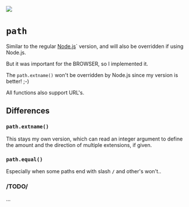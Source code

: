 <img src="https://kekse.biz/github.php?draw&text=`path`&override=github:v4" />

# `path`
Similar to the regular [Node.js](https://nodejs.org/)\` version, and will also be
overridden if using Node.js.

But it was important for the BROWSER, so I implemented it.

The `path.extname()` won't be overridden by Node.js since my version is better! ;-)

All functions also support URL's.

## Differences

### `path.extname()`
This stays my own version, which can read an integer argument to define the amount
and the direction of multiple extensions, if given.

### `path.equal()`
Especially when some paths end with slash **`/`** and other's won't..

### /TODO/
...

